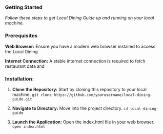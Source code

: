 ### Getting Started

*Follow these steps to get Local Dining Guide up and running on your local machine.*

### Prerequisites

**Web Browser:** Ensure you have a modern web browser installed to access the Local Dining

**Internet Connection:** A stable internet connection is required to fetch restaurant data and

### Installation:

 1. **Clone the Repository:** Start by cloning this repository to your local machine.
 `git clone https://github.com/yourusername/local-dining-guide.git`

2. **Navigate to Directory:** Move into the project directory.
    `cd local-dining-guide`

3. **Launch the Application:** Open the index.html file in your web browser.
`open index.html`

